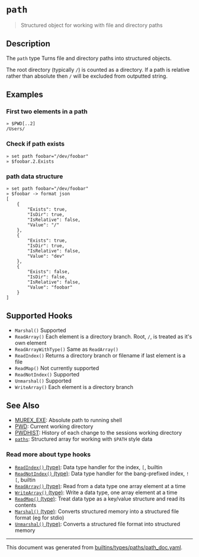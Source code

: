 # `path`

> Structured object for working with file and directory paths

## Description

The `path` type Turns file and directory paths into structured objects.

The root directory (typically `/`) is counted as a directory. If a path is
relative rather than absolute then `/` will be excluded from outputted string.

## Examples

### First two elements in a path

```
» $PWD[..2]
/Users/
```

### Check if path exists

```
» set path foobar="/dev/foobar"
» $foobar.2.Exists
```

### path data structure

```
» set path foobar="/dev/foobar"
» $foobar -> format json
[
    {
        "Exists": true,
        "IsDir": true,
        "IsRelative": false,
        "Value": "/"
    },
    {
        "Exists": true,
        "IsDir": true,
        "IsRelative": false,
        "Value": "dev"
    },
    {
        "Exists": false,
        "IsDir": false,
        "IsRelative": false,
        "Value": "foobar"
    }
]
```

## Supported Hooks

* `Marshal()`
    Supported
* `ReadArray()`
    Each element is a directory branch. Root, `/`, is treated as it's own element
* `ReadArrayWithType()`
    Same as `ReadArray()`
* `ReadIndex()`
    Returns a directory branch or filename if last element is a file
* `ReadMap()`
    Not currently supported
* `ReadNotIndex()`
    Supported
* `Unmarshal()`
    Supported
* `WriteArray()`
    Each element is a directory branch

## See Also

* [MUREX_EXE](../variables/murex_exe.md):
  Absolute path to running shell
* [PWD](../variables/pwd.md):
  Current working directory
* [PWDHIST](../variables/pwdhist.md):
  History of each change to the sessions working directory
* [`paths`](../types/paths.md):
  Structured array for working with `$PATH` style data

### Read more about type hooks

- [`ReadIndex()` (type)](../apis/ReadIndex.md): Data type handler for the index, `[`, builtin
- [`ReadNotIndex()` (type)](../apis/ReadNotIndex.md): Data type handler for the bang-prefixed index, `![`, builtin
- [`ReadArray()` (type)](../apis/ReadArray.md): Read from a data type one array element at a time
- [`WriteArray()` (type)](../apis/WriteArray.md): Write a data type, one array element at a time
- [`ReadMap()` (type)](../apis/ReadMap.md): Treat data type as a key/value structure and read its contents
- [`Marshal()` (type)](../apis/Marshal.md): Converts structured memory into a structured file format (eg for stdio)
- [`Unmarshal()` (type)](../apis/Unmarshal.md): Converts a structured file format into structured memory

<hr/>

This document was generated from [builtins/types/paths/path_doc.yaml](https://github.com/lmorg/murex/blob/master/builtins/types/paths/path_doc.yaml).